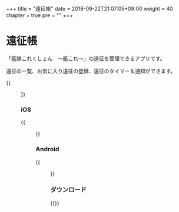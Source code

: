 +++
title = "遠征帳"
date = 2018-09-22T21:07:05+09:00
weight = 40
chapter = true
pre = ""
+++

# 遠征帳

「艦隊これくしょん　～艦これ～」の遠征を管理できるアプリです。

遠征の一覧、お気に入り遠征の登録、遠征のタイマー＆通知ができます。

{{<figure src="/images/ensei/appicon.png">}}

### iOS

{{<figure src="/images/ensei/ios_01.png" width="400px">}}

### Android

{{<figure src="/images/ensei/android_01.png" width="400px">}}

### ダウンロード

{{<download-banner-ensei>}}

